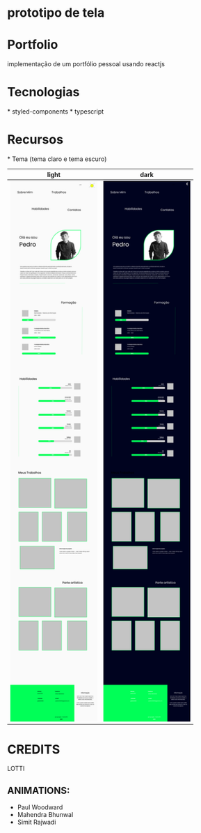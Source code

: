 # prototipo de tela


<h1>Portfolio</h1> 
implementação de um portfólio pessoal usando reactjs

<h1>Tecnologias</h1>
* styled-components
* typescript

<h1>Recursos</h1>
* Tema (tema claro e tema escuro)

| light |  dark|
|--|--|
| <img style="width:200px;" src="/public/light-model.png" /> |  <img style="width: 200px;" src="/public/dark-model.png" /> |


# CREDITS
LOTTI
## ANIMATIONS:
- Paul Woodward
- Mahendra Bhunwal
- Simit Rajwadi
